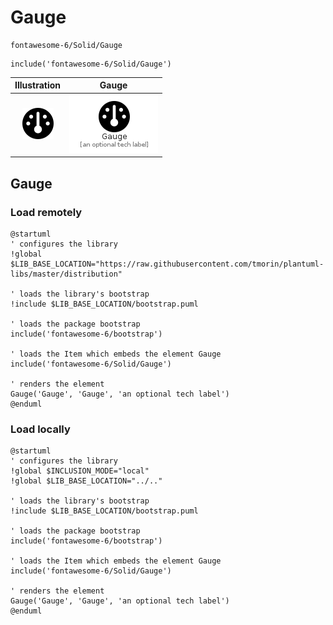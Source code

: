 # Gauge


```text
fontawesome-6/Solid/Gauge
```

```text
include('fontawesome-6/Solid/Gauge')
```



| Illustration | Gauge |
| :---: | :---: |
| ![illustration for Illustration](../../fontawesome-6/Solid/Gauge.png) | ![illustration for Gauge](../../fontawesome-6/Solid/Gauge.Local.png) |




## Gauge

### Load remotely
```plantuml
@startuml
' configures the library
!global $LIB_BASE_LOCATION="https://raw.githubusercontent.com/tmorin/plantuml-libs/master/distribution"

' loads the library's bootstrap
!include $LIB_BASE_LOCATION/bootstrap.puml

' loads the package bootstrap
include('fontawesome-6/bootstrap')

' loads the Item which embeds the element Gauge
include('fontawesome-6/Solid/Gauge')

' renders the element
Gauge('Gauge', 'Gauge', 'an optional tech label')
@enduml
```

### Load locally
```plantuml
@startuml
' configures the library
!global $INCLUSION_MODE="local"
!global $LIB_BASE_LOCATION="../.."

' loads the library's bootstrap
!include $LIB_BASE_LOCATION/bootstrap.puml

' loads the package bootstrap
include('fontawesome-6/bootstrap')

' loads the Item which embeds the element Gauge
include('fontawesome-6/Solid/Gauge')

' renders the element
Gauge('Gauge', 'Gauge', 'an optional tech label')
@enduml
```

